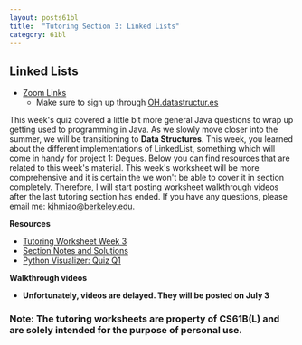 ```yaml
---
layout: posts61bl
title:  "Tutoring Section 3: Linked Lists"
category: 61bl
---
```


## Linked Lists

* [Zoom Links](https://docs.google.com/spreadsheets/d/1os09llY_KXJHcM0D5g3WYPJrJRX5MBEkdjh_AgwcAYE/edit?usp=sharing)
  - Make sure to sign up through [OH.datastructur.es](http://oh.datastructur.es)

This week's quiz covered a little bit more general Java questions to wrap up getting used to programming in Java.
As we slowly move closer into the summer, we will be transitioning to **Data Structures**. This week, you learned about the different implementations of LinkedList, something which will come in handy for project 1: Deques. Below you can find resources that are related to this week's material. This week's worksheet will be more comprehensive and it is certain the we won't be able to cover it in section completely. Therefore, I will start posting worksheet walkthrough videos after the last tutoring section has ended. If you have any questions, please email me: [kjhmiao@berkeley.edu](mailto:kjhmiao@berkeley.edu).

**Resources**
- [Tutoring Worksheet Week 3](https://drive.google.com/file/d/1m9kwwk7Cfb3wcMzsVMqc3y-9FeTAh6DG/view?usp=sharing)
- [Section Notes and Solutions](/assets/docs/tutsec3notespost.pdf)
- [Python Visualizer: Quiz Q1](https://tinyurl.com/ya4lkmh2)

**Walkthrough videos**
- **Unfortunately, videos are delayed. They will be posted on July 3**


### Note: The tutoring worksheets are property of CS61B(L) and are solely intended for the purpose of personal use.
